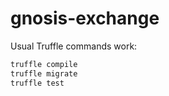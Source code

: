 # gnosis-exchange

Usual Truffle commands work:

```bash
truffle compile
truffle migrate
truffle test
```

